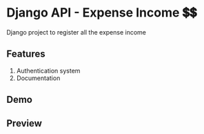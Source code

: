 # Django API - Expense Income 💲💲

Django project to register all the expense income

## Features
1. Authentication system
2. Documentation

## Demo

## Preview

